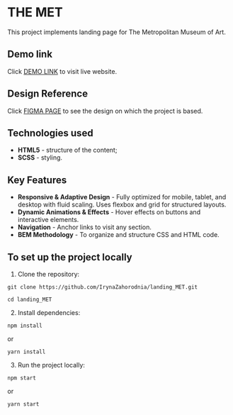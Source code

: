 # THE MET
This project implements landing page for The Metropolitan Museum of Art.

## Demo link
Click [DEMO LINK](https://irynazahorodnia.github.io/landing_MET/) to visit live website.

## Design Reference
Click [FIGMA PAGE](https://www.figma.com/design/lSR1m42L9YwzQwzzxKwHpw/THE-MET?node-id=8590-537&t=89v2r6MI06nZUaeI-0) to see the design on which the project is based.

## Technologies used
+ **HTML5** - structure of the content;
+ **SCSS** - styling.

## Key Features
+ **Responsive & Adaptive Design** - Fully optimized for mobile, tablet, and desktop with fluid scaling. Uses flexbox and grid for structured layouts.
+ **Dynamic Animations & Effects** - Hover effects on buttons and interactive elements.
+ **Navigation** - Anchor links to visit any section.
+ **BEM Methodology** - To organize and structure CSS and HTML code.

## To set up the project locally
1. Clone the repository:
```
git clone https://github.com/IrynaZahorodnia/landing_MET.git
```
```
cd landing_MET
```
2. Install dependencies:
```
npm install
```
or
```
yarn install
```
3. Run the project locally:
```
npm start
```
or
```
yarn start
```

